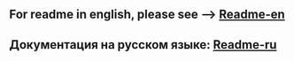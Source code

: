 ## For readme in english, please see --> [Readme-en](../merc-go/Readme-en.md)

## Документация на русском языке: [Readme-ru](../blob/merc-go/Readme-ru.md)
